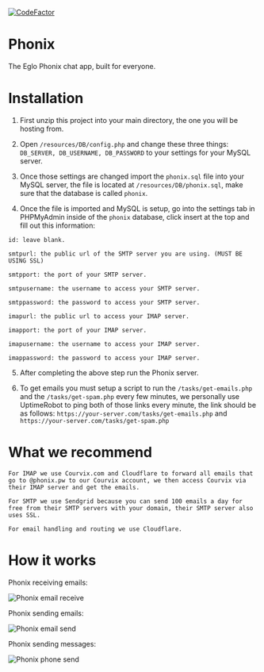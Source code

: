 [![CodeFactor](https://www.codefactor.io/repository/github/eglodevelopment/phonix/badge)](https://www.codefactor.io/repository/github/eglodevelopment/phonix)

# Phonix

The Eglo Phonix chat app, built for everyone.

# Installation

1. First unzip this project into your main directory, the one you will be hosting from.

2. Open `/resources/DB/config.php` and change these three things: `DB_SERVER, DB_USERNAME, DB_PASSWORD` to your settings for your MySQL server.

3. Once those settings are changed import the `phonix.sql` file into your MySQL server, the file is located at `/resources/DB/phonix.sql`, make sure that the database is called `phonix`.

4. Once the file is imported and MySQL is setup, go into the settings tab in PHPMyAdmin inside of the `phonix` database, click insert at the top and fill out this information:

```
id: leave blank.

smtpurl: the public url of the SMTP server you are using. (MUST BE USING SSL)

smtpport: the port of your SMTP server.

smtpusername: the username to access your SMTP server.

smtppassword: the password to access your SMTP server.

imapurl: the public url to access your IMAP server.

imapport: the port of your IMAP server.

imapusername: the username to access your IMAP server.

imappassword: the password to access your IMAP server.
```

5. After completing the above step run the Phonix server.

6. To get emails you must setup a script to run the ```/tasks/get-emails.php``` and the ```/tasks/get-spam.php``` every few minutes, we personally use UptimeRobot to ping both of those links every minute, the link should be as follows: ```https://your-server.com/tasks/get-emails.php``` and ```https://your-server.com/tasks/get-spam.php```

# What we recommend

```
For IMAP we use Courvix.com and Cloudflare to forward all emails that go to @phonix.pw to our Courvix account, we then access Courvix via their IMAP server and get the emails.

For SMTP we use Sendgrid because you can send 100 emails a day for free from their SMTP servers with your domain, their SMTP server also uses SSL.

For email handling and routing we use Cloudflare.
```

# How it works

Phonix receiving emails:

![Phonix email receive](https://user-images.githubusercontent.com/105808341/179865328-c1a7ff9a-ca98-48f6-b993-d3ee14f8724a.png)

Phonix sending emails:

![Phonix email send](https://user-images.githubusercontent.com/105808341/179865414-86350d37-20a4-4330-ae6b-21a2850f145b.png)

Phonix sending messages:

![Phonix phone send](https://user-images.githubusercontent.com/105808341/179865443-7f87fe6e-b4fc-45ea-bb7d-829d30a5b662.png)
